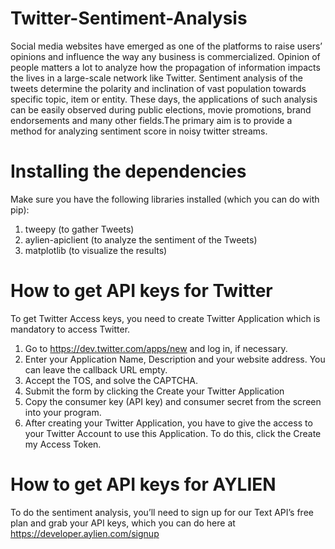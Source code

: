 # Twitter-Sentiment-Analysis
Social media websites have emerged as one of the platforms to raise users’ opinions and influence the way any business is commercialized. Opinion of people matters a lot to analyze how the propagation of information impacts the lives in a large-scale network like Twitter. Sentiment analysis of the tweets determine the polarity and inclination of vast population towards specific topic, item or entity. These days, the applications of such analysis can be easily observed during public elections, movie promotions, brand endorsements and many other fields.The primary aim is to provide a method for analyzing sentiment score in noisy twitter streams.

# Installing the dependencies
Make sure you have the following libraries installed (which you can do with pip):
1. tweepy (to gather Tweets)
2. aylien-apiclient (to analyze the sentiment of the Tweets)
3. matplotlib (to visualize the results)

# How to get API keys for Twitter
To get Twitter Access keys, you need to create Twitter Application which is mandatory to access Twitter.

1. Go to https://dev.twitter.com/apps/new and log in, if necessary.
2. Enter your Application Name, Description and your website address. You can leave the callback URL empty.
3. Accept the TOS, and solve the CAPTCHA.
4. Submit the form by clicking the Create your Twitter Application
5. Copy the consumer key (API key) and consumer secret from the screen into your program.
6. After creating your Twitter Application, you have to give the access to your Twitter Account to use this Application. To do this, click    the Create my Access Token.

# How to get API keys for AYLIEN
To do the sentiment analysis, you’ll need to sign up for our Text API’s free plan and grab your API keys, which you can do here at https://developer.aylien.com/signup 
